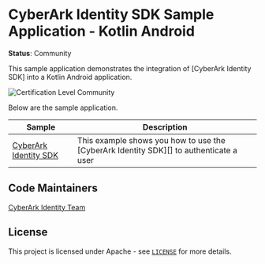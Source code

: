 # CyberArk Identity SDK Sample Application - Kotlin Android
**Status**: Community

This sample application demonstrates the integration of [CyberArk Identity SDK] into a Kotlin Android application.

![Certification Level Community](https://camo.githubusercontent.com/fc39ec5a52592c929ecd6e7ff4e3d1b7d5a4856c512a5486a5c24a00db6bcf6d/68747470733a2f2f696d672e736869656c64732e696f2f62616467652f43657274696669636174696f6e2532304c6576656c2d436f6d6d756e6974792d3238413734353f6c696e6b3d68747470733a2f2f6769746875622e636f6d2f637962657261726b2f636f6d6d756e6974792f626c6f622f6d61737465722f436f6e6a75722f636f6e76656e74696f6e732f63657274696669636174696f6e2d6c6576656c732e6d64)

Below are the sample application.

| Sample | Description |
|--------|-------------|
| [CyberArk Identity SDK](./app) | This example shows you how to use the [CyberArk Identity SDK][] to authenticate a user |

## Code Maintainers
[CyberArk Identity Team](https://www.cyberark.com)

<a id="license"></a>
## License
This project is licensed under Apache - see [`LICENSE`](LICENSE) for more details.
